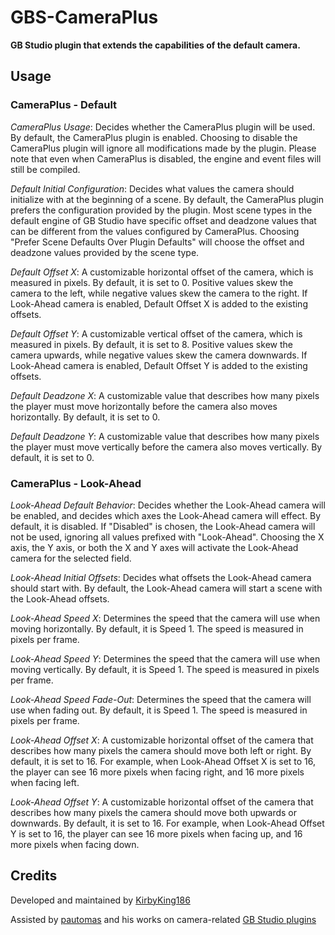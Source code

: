 # GBS-CameraPlus
**GB Studio plugin that extends the capabilities of the default camera.**

## Usage

### CameraPlus - Default

*CameraPlus Usage*: Decides whether the CameraPlus plugin will be used. By default, the CameraPlus plugin is enabled. Choosing to disable the CameraPlus plugin will ignore all modifications made by the plugin. Please note that even when CameraPlus is disabled, the engine and event files will still be compiled.

*Default Initial Configuration*: Decides what values the camera should initialize with at the beginning of a scene. By default, the CameraPlus plugin prefers the configuration provided by the plugin. Most scene types in the default engine of GB Studio have specific offset and deadzone values that can be different from the values configured by CameraPlus. Choosing "Prefer Scene Defaults Over Plugin Defaults" will choose the offset and deadzone values provided by the scene type.

*Default Offset X*: A customizable horizontal offset of the camera, which is measured in pixels. By default, it is set to 0. Positive values skew the camera to the left, while negative values skew the camera to the right. If Look-Ahead camera is enabled, Default Offset X is added to the existing offsets.

*Default Offset Y*: A customizable vertical offset of the camera, which is measured in pixels. By default, it is set to 8. Positive values skew the camera upwards, while negative values skew the camera downwards. If Look-Ahead camera is enabled, Default Offset Y is added to the existing offsets.

*Default Deadzone X*: A customizable value that describes how many pixels the player must move horizontally before the camera also moves horizontally. By default, it is set to 0.

*Default Deadzone Y*: A customizable value that describes how many pixels the player must move vertically before the camera also moves vertically. By default, it is set to 0.

### CameraPlus - Look-Ahead

*Look-Ahead Default Behavior*: Decides whether the Look-Ahead camera will be enabled, and decides which axes the Look-Ahead camera will effect. By default, it is disabled. If "Disabled" is chosen, the Look-Ahead camera will not be used, ignoring all values prefixed with "Look-Ahead". Choosing the X axis, the Y axis, or both the X and Y axes will activate the Look-Ahead camera for the selected field.

*Look-Ahead Initial Offsets*: Decides what offsets the Look-Ahead camera should start with. By default, the Look-Ahead camera will start a scene with the Look-Ahead offsets. 

*Look-Ahead Speed X*: Determines the speed that the camera will use when moving horizontally. By default, it is Speed 1. The speed is measured in pixels per frame.

*Look-Ahead Speed Y*: Determines the speed that the camera will use when moving vertically. By default, it is Speed 1. The speed is measured in pixels per frame.

*Look-Ahead Speed Fade-Out*: Determines the speed that the camera will use when fading out. By default, it is Speed 1. The speed is measured in pixels per frame.

*Look-Ahead Offset X*: A customizable horizontal offset of the camera that describes how many pixels the camera should move both left or right. By default, it is set to 16. For example, when Look-Ahead Offset X is set to 16, the player can see 16 more pixels when facing right, and 16 more pixels when facing left.

*Look-Ahead Offset Y*: A customizable horizontal offset of the camera that describes how many pixels the camera should move both upwards or downwards. By default, it is set to 16. For example, when Look-Ahead Offset Y is set to 16, the player can see 16 more pixels when facing up, and 16 more pixels when facing down.

## Credits

Developed and maintained by [KirbyKing186](https://github.com/KirbyKing186)

Assisted by [pautomas](https://github.com/pau-tomas) and his works on camera-related [GB Studio plugins](https://github.com/pau-tomas/gb-studio-plugins)